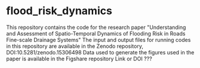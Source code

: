 # flood_risk_dynamics
This repository contains the code for the research paper "Understanding and Assessment of Spatio-Temporal Dynamics of Flooding Risk in Roads Fine-scale Drainage Systems"
The input and output files for running codes in this repository are available in the Zenodo repository, DOI:10.5281/zenodo.15306498
Data used to generate the figures used in the paper is available in the Figshare repository Link or DOI ??? 
